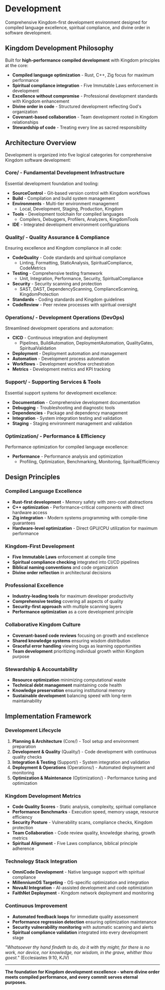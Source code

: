 # Development

Comprehensive Kingdom-first development environment designed for compiled language excellence, spiritual compliance, and divine order in software development.

## Kingdom Development Philosophy

Built for **high-performance compiled development** with Kingdom principles at the core:

- **Compiled language optimization** - Rust, C++, Zig focus for maximum performance
- **Spiritual compliance integration** - Five Immutable Laws enforcement in development
- **Excellence without compromise** - Professional development standards with Kingdom enhancement
- **Divine order in code** - Structured development reflecting God's organization
- **Covenant-based collaboration** - Team development rooted in Kingdom relationships
- **Stewardship of code** - Treating every line as sacred responsibility

## Architecture Overview

Development is organized into five logical categories for comprehensive Kingdom software development:

### **Core/** - Fundamental Development Infrastructure
Essential development foundation and tooling:

- **SourceControl** - Git-based version control with Kingdom workflows
- **Build** - Compilation and build system management
- **Environments** - Multi-tier environment management
  - Local, Development, Staging, Production, Kingdom
- **Tools** - Development toolchain for compiled languages
  - Compilers, Debuggers, Profilers, Analyzers, KingdomTools
- **IDE** - Integrated development environment configurations

### **Quality/** - Quality Assurance & Compliance
Ensuring excellence and Kingdom compliance in all code:

- **CodeQuality** - Code standards and spiritual compliance
  - Linting, Formatting, StaticAnalysis, SpiritualCompliance, CodeMetrics
- **Testing** - Comprehensive testing framework
  - Unit, Integration, Performance, Security, SpiritualCompliance
- **Security** - Security scanning and protection
  - SAST, DAST, DependencyScanning, ComplianceScanning, KingdomProtection
- **Standards** - Coding standards and Kingdom guidelines
- **CodeReview** - Peer review processes with spiritual oversight

### **Operations/** - Development Operations (DevOps)
Streamlined development operations and automation:

- **CICD** - Continuous integration and deployment
  - Pipelines, BuildAutomation, DeploymentAutomation, QualityGates, SpiritualValidation
- **Deployment** - Deployment automation and management
- **Automation** - Development process automation
- **Workflows** - Development workflow orchestration
- **Metrics** - Development metrics and KPI tracking

### **Support/** - Supporting Services & Tools
Essential support systems for development excellence:

- **Documentation** - Comprehensive development documentation
- **Debugging** - Troubleshooting and diagnostic tools
- **Dependencies** - Package and dependency management
- **Integration** - System integration testing and validation
- **Staging** - Staging environment management and validation

### **Optimization/** - Performance & Efficiency
Performance optimization for compiled language excellence:

- **Performance** - Performance analysis and optimization
  - Profiling, Optimization, Benchmarking, Monitoring, SpiritualEfficiency

## Design Principles

### **Compiled Language Excellence**
- **Rust-first development** - Memory safety with zero-cost abstractions
- **C++ optimization** - Performance-critical components with direct hardware access
- **Zig integration** - Modern systems programming with compile-time guarantees
- **Hardware-level optimization** - Direct GPU/CPU utilization for maximum performance

### **Kingdom-First Development**
- **Five Immutable Laws** enforcement at compile time
- **Spiritual compliance checking** integrated into CI/CD pipelines
- **Biblical naming conventions** and code organization
- **Divine order reflection** in architectural decisions

### **Professional Excellence**
- **Industry-leading tools** for maximum developer productivity
- **Comprehensive testing** covering all aspects of quality
- **Security-first approach** with multiple scanning layers
- **Performance optimization** as a core development principle

### **Collaborative Kingdom Culture**
- **Covenant-based code reviews** focusing on growth and excellence
- **Shared knowledge systems** ensuring wisdom distribution
- **Graceful error handling** viewing bugs as learning opportunities
- **Team development** prioritizing individual growth within Kingdom purpose

### **Stewardship & Accountability**
- **Resource optimization** minimizing computational waste
- **Technical debt management** maintaining code health
- **Knowledge preservation** ensuring institutional memory
- **Sustainable development** balancing speed with long-term maintainability

## Implementation Framework

### **Development Lifecycle**
1. **Planning & Architecture** (Core/) - Tool setup and environment preparation
2. **Development & Quality** (Quality/) - Code development with continuous quality checks
3. **Integration & Testing** (Support/) - System integration and validation
4. **Deployment & Operations** (Operations/) - Automated deployment and monitoring
5. **Optimization & Maintenance** (Optimization/) - Performance tuning and optimization

### **Kingdom Development Metrics**
- **Code Quality Scores** - Static analysis, complexity, spiritual compliance
- **Performance Benchmarks** - Execution speed, memory usage, resource efficiency
- **Security Posture** - Vulnerability scans, compliance checks, Kingdom protection
- **Team Collaboration** - Code review quality, knowledge sharing, growth metrics
- **Spiritual Alignment** - Five Laws compliance, biblical principle adherence

### **Technology Stack Integration**
- **OmniCode Development** - Native language support with spiritual compliance
- **MillenniumOS Targeting** - OS-specific optimization and integration
- **NovaAI Integration** - AI-assisted development and code optimization
- **FaithNet Deployment** - Kingdom network deployment and monitoring

### **Continuous Improvement**
- **Automated feedback loops** for immediate quality assessment
- **Performance regression detection** ensuring optimization maintenance
- **Security vulnerability monitoring** with automatic scanning and alerts
- **Spiritual compliance validation** integrated into every development stage

*"Whatsoever thy hand findeth to do, do it with thy might; for there is no work, nor device, nor knowledge, nor wisdom, in the grave, whither thou goest."* (Ecclesiastes 9:10, KJV)

---

**The foundation for Kingdom development excellence - where divine order meets compiled performance, and every commit serves eternal purposes.** 